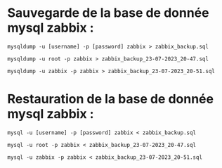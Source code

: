 # Sauvegarde de la base de donnée mysql zabbix :
```
mysqldump -u [username] -p [password] zabbix > zabbix_backup.sql
```
```
mysqldump -u root -p zabbix > zabbix_backup_23-07-2023_20-47.sql
```
```
mysqldump -u zabbix -p zabbix > zabbix_backup_23-07-2023_20-51.sql
```
# Restauration de la base de donnée mysql zabbix :
```
mysql -u [username] -p [password] zabbix < zabbix_backup.sql
```
```
mysql -u root -p zabbix < zabbix_backup_23-07-2023_20-47.sql
```
```
mysql -u zabbix -p zabbix < zabbix_backup_23-07-2023_20-51.sql
```
